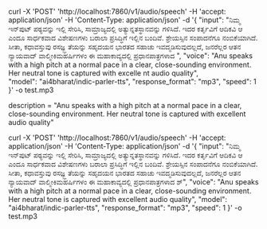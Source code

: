 
curl -X 'POST'   'http://localhost:7860/v1/audio/speech'   -H 'accept: application/json'   -H 'Content-Type: application/json'   -d '{
  "input": "ನಿಮ್ಮ ಇನ್‌ಪುಟ್ ಪಠ್ಯವನ್ನು ಇಲ್ಲಿ ಸೇರಿಸಿ, ಸಾಮ್ರಾಜ್ಯದಲ್ಲಿ ಅತ್ಯುನ್ನತಸ್ಥಾನವನ್ನು ಗಳಿಸಿದೆ. ಇದರ ಕರ್ತೃವಿಗೆ ಆದಿಕವಿ ಆ ಎಂದೂ ಸಾರ್ಧಕವಾದ ವಿಶೇಷಣಗಳು ಬರಾಲಾ ಪ್ರಸಿದ್ಧಿಗೆ ಇಲ್ಲಿನ ಬಂದಿವೆ. ಶ್ರೇಯಸ್ಸಿನ ಸಂಪಾದನೆಗೂ ನಂಬಿಕೆಯಾಗಿದೆ. ಸೀತಾ, ಕಧಾವಸ್ತುವು ರಸಜ್ಞ್ಞ ತೆಯನ್ನು ಸಹೃದಯನ  ಭಾರತದ ಸಹಾಚು ಇವದ್ಮಡಿಸುವುದಲ್ಲದೆ, ಜನರೆಲ್ಲರ ಆತನ ನ್ಯಾಯವಾದ್‌ ವಾಲ್ಮೀಕಿಮಹರ್ಷಿಗಳಂ ಈ ಮಹಾಕಾವ್ಯದಲ್ಲಿ ಪ್ರಧಾನಪಾತ್ರಗಳಾದ ",  "voice": "Anu speaks with a high pitch at a normal 
pace in a clear, close-sounding environment. Her neutral tone is captured with excelle
nt audio quality",                                                   
  "model": "ai4bharat/indic-parler-tts",
  "response_format": "mp3",
  "speed": 1
}' -o test.mp3

description = "Anu speaks with a high pitch at a normal pace in a clear, close-sounding environment. Her neutral tone is captured with excellent audio quality"


 curl -X 'POST'   'http://localhost:7860/v1/audio/speech'   -H 'accept: application/json'   -H 'Content-Type: application/json'   -d '{
  "input": "ನಿಮ್ಮ ಇನ್‌ಪುಟ್ ಪಠ್ಯವನ್ನು ಇಲ್ಲಿ ಸೇರಿಸಿ, ಸಾಮ್ರಾಜ್ಯದಲ್ಲಿ ಅತ್ಯುನ್ನತಸ್ಥಾನವನ್ನು ಗಳಿಸಿದೆ. ಇದರ ಕರ್ತೃವಿಗೆ ಆದಿಕವಿ ಆ ಎಂದೂ ಸಾರ್ಧಕವಾದ ವಿಶೇಷಣಗಳು ಬರಾಲಾ ಪ್ರಸಿದ್ಧಿಗೆ ಇಲ್ಲಿನ ಬಂದಿವೆ. ಶ್ರೇಯಸ್ಸಿನ ಸಂಪಾದನೆಗೂ ನಂಬಿಕೆಯಾಗಿದೆ. ಸೀತಾ, ಕಧಾವಸ್ತುವು ರಸಜ್ಞ್ಞ ತೆಯನ್ನು ಸಹೃದಯನ  ಭಾರತದ ಸಹಾಚು ಇವದ್ಮಡಿಸುವುದಲ್ಲದೆ, ಜನರೆಲ್ಲರ ಆತನ ನ್ಯಾಯವಾದ್‌ ವಾಲ್ಮೀಕಿಮಹರ್ಷಿಗಳಂ ಈ ಮಹಾಕಾವ್ಯದಲ್ಲಿ ಪ್ರಧಾನಪಾತ್ರಗಳಾದ ಶ್",  "voice": "Anu speaks with a high pitch at a normal pace in a clear, close-sounding environment. Her neutral tone is captured with excellent audio quality",
  "model": "ai4bharat/indic-parler-tts",
  "response_format": "mp3",
  "speed": 1
}' -o test.mp3